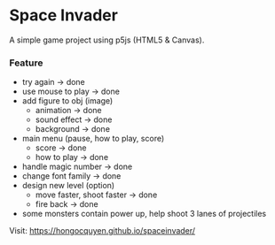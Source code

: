 # Space Invader
A simple game project using p5js (HTML5 & Canvas).

### Feature
- try again -> done
- use mouse to play -> done
- add figure to obj (image)
	- animation	->	done 	
	- sound effect -> done
	- background	-> done
- main menu (pause, how to play, score) 	
	- score -> done
	- how to play	->	done
- handle magic number -> done
- change font family -> done
- design new level (option) 
	- move faster, shoot faster -> done
	- fire back ->	done
- some monsters contain power up, help shoot 3 lanes of projectiles

Visit: https://hongocquyen.github.io/spaceinvader/
